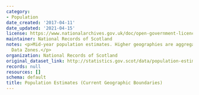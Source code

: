 ```yaml
---
category:
- Population
date_created: '2017-04-11'
date_updated: '2021-04-15'
license: https://www.nationalarchives.gov.uk/doc/open-government-licence/version/3/
maintainer: National Records of Scotland
notes: <p>Mid-year population estimates. Higher geographies are aggregated from 2011
  Data Zones.</p>
organization: National Records of Scotland
original_dataset_link: http://statistics.gov.scot/data/population-estimates-current-geographic-boundaries
records: null
resources: []
schema: default
title: Population Estimates (Current Geographic Boundaries)
---
```


